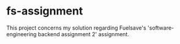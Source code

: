 # fs-assignment

This project concerns my solution regarding Fuelsave's 'software-engineering backend assignment 2' assignment.